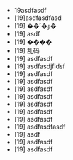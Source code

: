 - 19asdfasdf
- [19]asdfasdfasd
- [19] ��˹�ٷ�
- [19] asdf
- [19] ����
- [19] 乱码
- [19] asdfasdf
- [19] asdfasdjfldsf
- [19] asdfasdf
- [19] asdfasdf
- [19] asdfasdf
- [19] asdfasdf
- [19] asdfasdf
- [19] asdfasdf
- [19] asdfasdf
- [19] asdfasdfasdf
- [19] asdf
- [19] asdfasdf
- [19] asdfasdf
